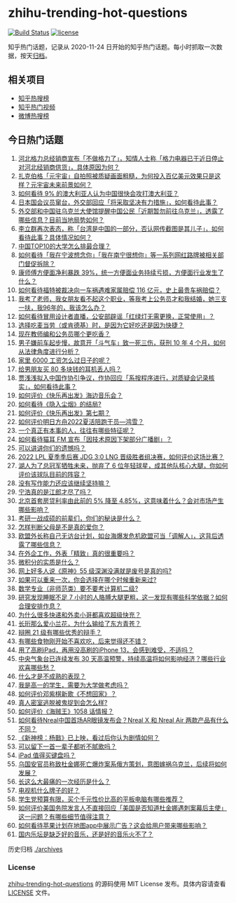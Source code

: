 # zhihu-trending-hot-questions

[![Build Status](https://github.com/justjavac/zhihu-trending-hot-questions/workflows/ci/badge.svg?branch=master)](https://github.com/justjavac/zhihu-trending-hot-questions/actions)
[![license](https://img.shields.io/github/license/justjavac/zhihu-trending-hot-questions)](https://github.com/justjavac/zhihu-trending-hot-questions/blob/master/LICENSE)

知乎热门话题，记录从 2020-11-24 日开始的知乎热门话题。每小时抓取一次数据，按天[归档](./archives)。

## 相关项目

- [知乎热搜榜](https://github.com/justjavac/zhihu-trending-top-search)
- [知乎热门视频](https://github.com/justjavac/zhihu-trending-hot-video)
- [微博热搜榜](https://github.com/justjavac/weibo-trending-hot-search)

## 今日热门话题

<!-- BEGIN -->
<!-- 最后更新时间 Wed Aug 24 2022 01:22:50 GMT+0800 (China Standard Time) -->

1. [河北格力总经销商宣布「不做格力了」，知情人士称「格力电器已于近日停止对河北经销商供货」，具体原因为何？](https://www.zhihu.com/question/549611323)
1. [扎克伯格「元宇宙」自拍照被质疑画面粗糙，为何投入百亿美元效果只是这样？元宇宙未来前景如何？](https://www.zhihu.com/question/549575932)
1. [如何看待 9% 的澳大利亚人认为中国很快会攻打澳大利亚？](https://www.zhihu.com/question/549644549)
1. [日本国会议员窜台，外交部回应「将采取坚决有力措施」，如何看待此事？](https://www.zhihu.com/question/549662867)
1. [外交部和中国驻乌克兰大使馆提醒中国公民「近期暂勿前往乌克兰」，透露了哪些信息？目前当地局势如何？](https://www.zhihu.com/question/549482598)
1. [李立群再次表态，称「台湾是中国的一部分，否认网传截图是其儿子」，如何看待此事？具体情况如何？](https://www.zhihu.com/question/549580388)
1. [中国TOP10的大学怎么排最合理？](https://www.zhihu.com/question/395717364)
1. [如何看待「我在宁波想念你」「我在南宁很想你」等一系列网红路牌被相关部门督促拆除？](https://www.zhihu.com/question/549443892)
1. [康师傅方便面净利暴跌 39%，统一方便面业务持续亏损，方便面行业发生了什么？](https://www.zhihu.com/question/549600465)
1. [如何看待福特被裁决向一车祸遇难家属赔偿 116 亿元，史上最贵车祸赔偿？](https://www.zhihu.com/question/549445300)
1. [我考了老师，我女朋友看不起这个职业，等我考上公务员才和我结婚，她三支一扶，我96年的，我该怎么办？](https://www.zhihu.com/question/547767264)
1. [如何看待冒用设计者直播，公安部辟谣「红绿灯无需更换，正常使用」？](https://www.zhihu.com/question/549602331)
1. [选择吃麦当劳（或肯德基）时，是因为它好吃还是因为快捷？](https://www.zhihu.com/question/534957606)
1. [现在教师编和公务员哪个更吃香？](https://www.zhihu.com/question/526531833)
1. [男子嫌前车起步慢，故意开「斗气车」致一死三伤，获刑 10 年 4 个月，如何从法律角度进行分析？](https://www.zhihu.com/question/549530573)
1. [家里 6000 工资怎么过日子的呢？](https://www.zhihu.com/question/525471376)
1. [给男朋友买 80 多块钱的耳机丢人吗？](https://www.zhihu.com/question/547374188)
1. [贾浅浅拟入中国作协引争议，作协回应「系按程序进行，对质疑会记录核实」，如何看待此事？](https://www.zhihu.com/question/549671981)
1. [如何评价《快乐再出发》海边音乐会？](https://www.zhihu.com/question/549678133)
1. [如何看待《隐入尘烟》的结局?](https://www.zhihu.com/question/544955199)
1. [如何评价《快乐再出发》第七期？](https://www.zhihu.com/question/548494232)
1. [如何评价明日方舟2022夏活陪跑干员—鸿雪？](https://www.zhihu.com/question/547297634)
1. [一个真正有本事的人，往往有哪些特征呢？](https://www.zhihu.com/question/512023288)
1. [如何看待猫耳 FM 宣布「因技术原因下架部分广播剧」？](https://www.zhihu.com/question/549677768)
1. [可以讲讲你们的遗憾吗？](https://www.zhihu.com/question/521598319)
1. [2022 LPL 夏季季后赛 JDG 3:0 LNG 晋级胜者组决赛，如何评价这场比赛？](https://www.zhihu.com/question/549674808)
1. [湖人为了总冠军牺牲未来，抛弃了 6 位年轻球星，成其他队核心大腿，你如何评价该球队目前的阵容？](https://www.zhihu.com/question/549588129)
1. [没有写作能力还应该继续坚持嘛？](https://www.zhihu.com/question/544992314)
1. [宁浩真的是江郎才尽了吗？](https://www.zhihu.com/question/314010564)
1. [北京首套房贷利率由此前的 5% 降至 4.85%，这意味着什么？会对市场产生哪些影响？](https://www.zhihu.com/question/549584902)
1. [考研一战成硕的前辈们，你们的秘诀是什么？](https://www.zhihu.com/question/548691349)
1. [怎样判断父母是不是真的爱你？](https://www.zhihu.com/question/321353759)
1. [欧盟外长称自己无访台计划，如台海爆发危机欧盟可当「调解人」，这背后透露了哪些信息？](https://www.zhihu.com/question/549598753)
1. [在外企工作，外表「精致」真的很重要吗？](https://www.zhihu.com/question/359386537)
1. [微积分的实质是什么？](https://www.zhihu.com/question/27158966)
1. [网上好多人说《原神》55 级深渊没满就是废号是真的吗?](https://www.zhihu.com/question/549301488)
1. [如果可以重来一次，你会选择在哪个时候重新来过?](https://www.zhihu.com/question/549283372)
1. [数学专业（非师范类）要不要考计算机二级?](https://www.zhihu.com/question/538951292)
1. [研究发现睡眠不足 7 小时的人胳膊大腿更粗，这一发现有哪些科学依据？如何合理安排作息？](https://www.zhihu.com/question/549569127)
1. [为什么很多快递和外卖小哥都喜欢超级快充？](https://www.zhihu.com/question/549609661)
1. [长珩那么爱小兰花，为什么输给了东方青苍？](https://www.zhihu.com/question/547625421)
1. [辩圈 21 级有哪些优秀的辩手？](https://www.zhihu.com/question/547974136)
1. [有哪些食物刚开始不喜欢吃，后来觉得还不错？](https://www.zhihu.com/question/543911781)
1. [用了高刷iPad，再用没高刷的iPhone 13，会感到难受，不适吗？](https://www.zhihu.com/question/539292178)
1. [中央气象台已连续发布 30 天高温预警，持续高温将如何影响经济？哪些行业欢喜哪些愁？](https://www.zhihu.com/question/549460993)
1. [什么才是不成熟的表现？](https://www.zhihu.com/question/503406861)
1. [我是高一的学生，需要为大学做考虑吗？](https://www.zhihu.com/question/549593032)
1. [如何评价邓紫棋新歌《不想回家》？](https://www.zhihu.com/question/549561268)
1. [真人密室逃脱被鬼捉到会怎么样?](https://www.zhihu.com/question/339910997)
1. [如何评价《海贼王》1058 话情报？](https://www.zhihu.com/question/535622166)
1. [如何看待Nreal中国首场AR眼镜发布会？Nreal X 和 Nreal Air 两款产品有什么不同？](https://www.zhihu.com/question/549632963)
1. [《新神榜：杨戬》已上映，看过后你认为剧情如何？](https://www.zhihu.com/question/549056542)
1. [可以留下一首一辈子都听不腻歌吗？](https://www.zhihu.com/question/549096041)
1. [iPad 值得买键盘吗？](https://www.zhihu.com/question/427666185)
1. [乌国安官员称致杜金娜死亡爆炸案系俄方策划，意图嫁祸乌克兰，后续将如何发展？](https://www.zhihu.com/question/549643705)
1. [长这么大最痛的一次经历是什么？](https://www.zhihu.com/question/549545212)
1. [电视机什么牌子的好？](https://www.zhihu.com/question/267249456)
1. [学生党预算有限，买个千元性价比高的平板电脑有哪些推荐？](https://www.zhihu.com/question/549545542)
1. [如何评价美国务院发言人不直接回应「美国是否知道杜金娜遇刺案幕后主使」这一问题？有哪些细节值得注意？](https://www.zhihu.com/question/549611732)
1. [如何看待苹果计划在地图app中展示广告？这会给用户带来哪些影响？](https://www.zhihu.com/question/549463359)
1. [国内乐坛是缺乏好的音乐，还是好的音乐火不了？](https://www.zhihu.com/question/549067941)

<!-- END -->

历史归档 [./archives](./archives)

### License

[zhihu-trending-hot-questions](https://github.com/justjavac/zhihu-trending-hot-questions)
的源码使用 MIT License 发布。具体内容请查看 [LICENSE](./LICENSE) 文件。
